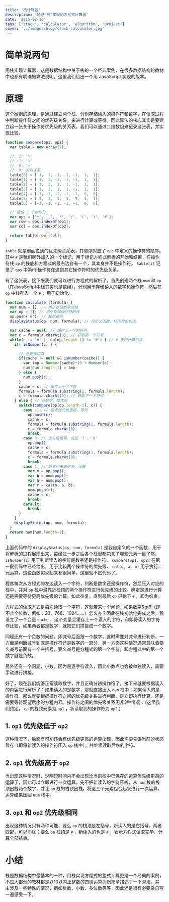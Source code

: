 ```yaml
---
title: '栈计算器'
description: '通过“栈”实现的方程式计算器'
date: '2015-02-10'
tags: ['stack', 'calculator', 'algorithm', 'project']
cover: '../images/blog/stack-calculator.jpg'
---
```


# 简单说两句

用栈实现计算器，这是数据结构中关于栈的一个经典案例，在很多数据结构的教材中也都有明确的算法说明。这里我们给出一个用 JavaScript 实现的版本。

# 原理

这个案例的原理，是通过建立两个栈，分别存储读入的操作符和数字，在读取过程中判断操作符之间的优先级关系，来进行计算或等待。因此算法的核心其实是要建立起一张关于操作符优先级的关系表，我们可以通过二维数组来记录这张表，并实现比较。

```javascript
function compare(op1, op2) {
  var table = new Array(7);

  //  1: '>'
  // -1: '<'
  //  0: '='
  //  9: 没有关系
  table[0] = [ 1,  1, -1, -1, -1,  1,  1];
  table[1] = [ 1,  1, -1, -1, -1,  1,  1];
  table[2] = [ 1,  1,  1,  1, -1,  1,  1];
  table[3] = [ 1,  1,  1,  1, -1,  1,  1];
  table[4] = [-1, -1, -1, -1, -1,  0,  9];
  table[5] = [ 1,  1,  1,  1,  9,  1,  1];
  table[6] = [-1, -1, -1, -1, -1,  9,  0];

  // 定位 2 个操作符
  var ops = ['+', '-', '*', '/', '(', ')', '#'];
  var row = ops.indexOf(op1);
  var col = ops.indexOf(op2);

  return table[row][col];
}
```

`table` 就是前面说到的优先级关系表，其顺序对应了 `ops` 中定义的操作符的顺序。其中 `#` 是我们额外加入的一个标记，用于标记方程式解析的开始和结束，在操作符栈 `op` 的栈底和方程式的最右边各有一个，其本身并不是操作符。 `table[i]` 记录了 `ops` 中第i个操作符在遇到其它操作符时的优先级关系。

有了这张表，接下来我们就可以进行方程式的解析了。首先创建两个栈 `num` 和 `op` （在JavaScript中栈其实也是数组），分别用于存储读入的数字和操作符，然后在 `op` 中线存入一个 `#` ，用于初始化。

```javascript
function calculate (formula) {
  var num = []; // 用于存储数字的栈
  var op = []; // 用于存储操作符的栈
  op.push('#'); // 起始符号
  displayStatus(op, num, formula); // 自定义函数，打印初始状态

  var cache = null; // 缓存上一个的符号
  var c = formula.charAt(0); // 获取第一个符号
  while(c != '#' || op[op.length-1] != '#') { // # 表示计算结束
    if( isNumber(c) ) {

      // 处理多位数
      if(cache != null && isNumber(cache)) {
        var tmp = Number(cache)*10 + Number(c);
        num[num.length-1] = tmp;
      } else {
        num.push(c);
      }
      cache = c; // 缓存上一个字符
      formula = formula.substring(1, formula.length);
      c = formula.charAt(0); // 获取下一个符号
    } else { // 非数字，操作符
      switch(compare(op[op.length-1], c)) {
        case -1: // 后者优先级更高，等待
          op.push(c);
          cache = c;
          formula = formula.substring(1, formula.length);
          c = formula.charAt(0);
          break;
        case 0: // 优先级相等，或是 ')'、'#'
          op.pop();
          cache = c;
          formula = formula.substring(1, formula.length);
          c = formula.charAt(0);
          break;
        case 1: // 前者优先级更高，计算
          var o = op.pop();
          var b = num.pop();
          var a = num.pop();
          var r = cal(o, a, b);
          num.push(r);
          cache = c;
          break;
        default:
          break;
      }
    }
    displayStatus(op, num, formula);
  }
  return num[num.length-1];
}
```

上面代码中的 `displayStatus(op, num, formula)` 是我自定义的一个函数，用于将解析的过程展现出来，每经过一步之后各个栈里都包含了哪些元素一目了然。 `isNumber(c)` 用于判断读入的字符是数字还是操作符、 `compare(op1, op2)` 在第一段代码中已经给出，用于比较两个操作符的优先级、 `cal(o, a, b)` 用于执行二元运算。这些函数实现起来都很简单，这里就不贴代码了。

程序每次从方程式的左边读入一个字符，判断是数字还是操作符，然后压入对应的栈中，并对 `op` 栈中最靠近栈顶的两个操作符进行优先级的比较，确定是进行计算还是需要等待更高优先级的计算。如此往复，直到最后 `op` 只剩下 `#` ，即为结束。

方程式的读取方式是每次读取一个字符，这就带来一个问题：如果数字&gt9（即不止个位数，例如：23、768、1024……）怎么办？因此在栈初始化完成之后，我设立了一个变量 `cache` ，这个变量会缓存上一个读入的字符，和即将读入的字符作比较，如果两者都是数字，就把它们拼接成一个数字。

同理还有一个负数的问题，即减号后面跟一个数字，这时需要对减号进行判断，一方面是判断减号到底是操作符还是数字的一部分，另一方面这种情况通常意味着要么减号前面有一个左括号，要么减号是方程式的第一个字符，即方程式中的第一个数字就是负数。

另外还有一个问题，小数，因为是逐字符读入，因此小数点也会被单独读入，需要手动进行拼接。

好了，现在我们能够正常读取数字，并且正确分辨操作符了，接下来就要根据读入的内容进行解析了：如果读入的是数字，那就直接压入 `num` 栈中；如果读入的是操作符，那么就要根据操作符之间的优先级关系进行判断，是立即执行计算，还是需要等待观望后序的方程内容。操作符之间的优先级关系无非3种情况：（这里我们约定， `op` 的栈顶元素为 `op1` ，新读取到的操作符为 `op2` ）

## 1.  `op1` 优先级低于 `op2`

这种情况下，后面有可能还会有优先级更高的运算出现，因此需要先讲当前的状态暂存（即将新读入的操作符压入 `op` 栈中），并继续读取后序的字符。

## 2.  `op1` 优先级高于 `op2`

当出现这种情况时，说明短时间内不会出现比当前栈中已保存的运算优先级更高的运算了，因此可以立即进行一次运算。先不把新读入的字符压栈，从 `num` 栈的栈顶出栈两个数字，并让 `op` 栈的栈顶出栈，将这三个元素组合起来进行一次运算，运算结果压回 `num` 栈中。

## 3.  `op1` 和 `op2` 优先级相同

出现这种情况只有两种可能，要么 `op` 的栈顶是左括号，新读入的是右括号，两者匹配，可以消除；要么 `op` 栈顶是 `#` ，新读入的也是 `#` ，表示方程式读取完毕，计算全部结束。

# 小结

栈是数据结构中最基本的一种，用栈实现方程式的整式计算更是一个经典的案例，不过大部分的教材都是以10以内正整数的四则运算为例简单描述了一下算法，并未涉及一些特殊的情况，例如负数、小数、多位数等等，因此还是很有必要亲自写一遍感受一下。